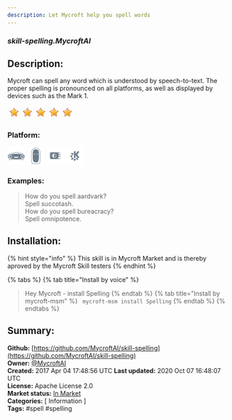 ```yaml
---
description: Let Mycroft help you spell words
---
```


### _skill-spelling.MycroftAI_  
## Description:  
Mycroft can spell any word which is understood by speech-to-text.  The proper spelling is pronounced on all platforms, as well as displayed by devices such as the Mark 1.  
  
![](../.gitbook/assets/star.png)![](../.gitbook/assets/star.png)![](../.gitbook/assets/star.png)![](../.gitbook/assets/star.png)![](../.gitbook/assets/star.png)  
  
### Platform:  
 ![Mark I](../.gitbook/assets/mark-1-icon.png)  ![Mark II](../.gitbook/assets/mark-2-icon.png)  ![Picroft](../.gitbook/assets/picroft-icon.png)  ![plasmoid](../.gitbook/assets/kde.png)   
### Examples:  
> How do you spell aardvark?  
> Spell succotash.  
> How do you spell bureacracy?  
> Spell omnipotence.  
  
## Installation:  
{% hint style="info" %}
This skill is in Mycroft Market and is thereby aproved by the Mycroft Skill testers
{% endhint %}
    
{% tabs %}
{% tab title="Install by voice" %}
> Hey Mycroft - install Spelling
{% endtab %}
  {% tab title="Install by mycroft-msm" %}
``` mycroft-msm install Spelling```
{% endtab %}
  {% endtabs %}
    
## Summary:  
**Github:** [https://github.com/MycroftAI/skill-spelling](https://github.com/MycroftAI/skill-spelling)  
**Owner:** [@MycroftAI](https://github.com/MycroftAI)  
**Created:** 2017 Apr 04 17:48:56 UTC  **Last updated:** 2020 Oct 07 16:48:07 UTC  
**License:** Apache License 2.0  
**Market status:** [In Market](https://market.mycroft.ai/skill/mycroft-spelling)  
**Categories:** [ Information ]   
**Tags:** \#spell \#spelling   
